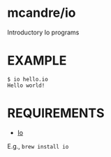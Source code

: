 # mcandre/io

Introductory Io programs

# EXAMPLE

```
$ io hello.io
Hello world!
```

# REQUIREMENTS

* [Io](http://iolanguage.org/)

E.g., `brew install io`
